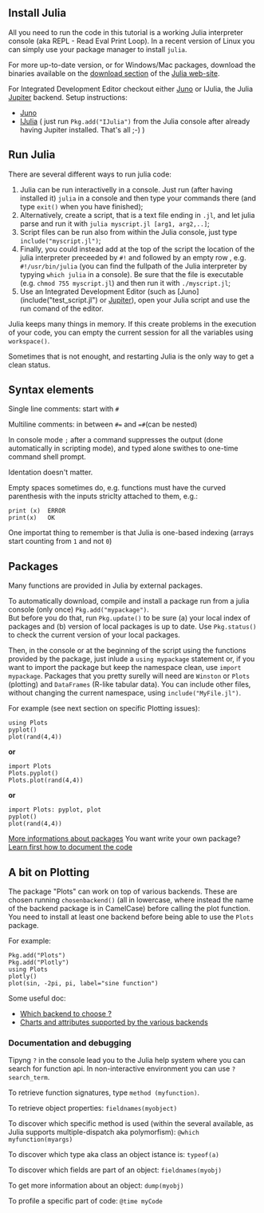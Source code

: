 ## Install Julia
All you need to run the code in this tutorial is a working Julia interpreter console (aka REPL - Read Eval Print Loop).
In a recent version of Linux you can simply use your package manager to install `julia`.

For more up-to-date version, or for Windows/Mac packages, download the binaries available on the [download section](http://julialang.org/downloads/) of the [Julia web-site](http://julialang.org).

For Integrated Development Editor checkout either [Juno](http://junolab.org/)  or IJulia, the Julia [Jupiter](http://jupyter.org/) backend.
Setup instructions:
* [Juno](https://github.com/JunoLab/uber-juno/blob/master/setup.md)
* [IJulia](https://github.com/JuliaLang/IJulia.jl) (
just run `Pkg.add("IJulia")` from the Julia console after already having Jupiter installed. That's all ;-) )


## Run Julia

There are several different ways to run julia code:

1. Julia can be run interactivelly in a console.
Just run (after having installed it) `julia` in a console and then type your commands there (and type `exit()` when you have finished);
2. Alternatively, create a script, that is a text file ending in `.jl`, and let julia parse and run it with `julia myscript.jl [arg1, arg2,..]`;
3. Script files can be run also from within the Julia console, just type `include("myscript.jl")`;
4. Finally, you could instead add at the top of the script the location of the julia interpreter preceeded by `#!` and followed by an empty row , e.g. `#!/usr/bin/julia` (you can find the fullpath of the Julia interpreter by typying `which julia` in a console). Be sure that the file is executable (e.g. `chmod 755 myscript.jl`) and then run it with `./myscript.jl`;
5. Use an Integrated Development Editor (such as [Juno](include("test_script.jl") or [Jupiter](http://jupyter.org/)), open your Julia script and use the run comand of the editor.

Julia keeps many things in memory. If this create problems in the execution of your code, you can empty the current session for all the variables using `workspace()`.

Sometimes that is not enought, and restarting Julia is the only way to get a clean status.

## Syntax elements

Single line comments: start with `#`

Multiline comments: in between `#=` and `=#`(can be nested)

In console mode `;` after a command suppresses the output (done automatically in scripting mode), and typed alone swithes to one-time command shell prompt. 

Identation doesn't matter.

Empty spaces sometimes do, e.g. functions must have the curved parenthesis with the inputs striclty attached to them, e.g.:

```
print (x)  ERROR  
print(x)   OK
```

One importat thing to remember is that Julia is one-based indexing (arrays start counting from `1` and not `0`)

## Packages

Many functions are provided in Julia by external packages.

To automatically download, compile and install a package run from a julia console (only once) `Pkg.add("mypackage")`.  
But before you do that, run `Pkg.update()` to be sure (a) your local index of packages and (b) version of local packages is up to date.
Use `Pkg.status()` to check the current version of your local packages.

Then, in the console or at the beginning of the script using the functions provided by the package, just inlude a `using mypackage` statement or, if you want to import the package but keep the namespace clean, use `import mypackage`.
Packages that you pretty surelly will need are `Winston` or `Plots` (plotting) and `DataFrames` (R-like tabular data).
You can include other files, without changing the current namespace, using `include("MyFile.jl")`.

For example (see next section on specific Plotting issues):
```
using Plots
pyplot()
plot(rand(4,4))
```
**or**
```
import Plots
Plots.pyplot()
Plots.plot(rand(4,4))
```
**or**
```
import Plots: pyplot, plot
pyplot()
plot(rand(4,4))
```

[More informations about packages](http://docs.julialang.org/en/release-0.5/manual/packages/)
You want write your own package? [Learn first how to document the code](http://docs.julialang.org/en/release-0.5/manual/documentation/)

## A bit on Plotting
The package "Plots" can work on top of various backends. These are chosen running `chosenbackend()` (all in lowercase, where instead the name of the backend package is in CamelCase) before calling the plot function.
You need to install at least one backend before being able to use the `Plots` package.

For example:
```
Pkg.add("Plots")
Pkg.add("Plotly")
using Plots
plotly()
plot(sin, -2pi, pi, label="sine function")
```

Some useful doc:
* [Which backend to choose ?](https://juliaplots.github.io/backends/)
* [Charts and attributes supported by the various backends](https://juliaplots.github.io/supported/)

 

### Documentation and debugging

Tipyng `?` in the console lead you to the Julia help system where you can search for function api. In non-interactive environment you can use `?search_term`.

To retrieve function signatures, type `method (myfunction)`.

To retrieve object properties: `fieldnames(myobject)`

To discover which specific method is used (within the several available, as Julia supports multiple-dispatch aka polymorfism): `@which myfunction(myargs)`

To discover which type aka class an object istance is: `typeof(a)`

To discover which fields are part of an object: `fieldnames(myobj)`

To get more information about an object: `dump(myobj)`

To profile a specific part of code: `@time myCode`

